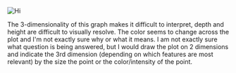 ![Hi](https://cloud.githubusercontent.com/assets/7673093/11320089/a9d15538-905c-11e5-883b-7f6727d37334.png)


The 3-dimensionality of this graph makes it difficult to interpret, depth and height are difficult to visually resolve. The color seems to change across the plot and I'm not exactly sure why or what it means. I am not exactly sure what question is being answered, but I would draw the plot on 2 dimensions and indicate the 3rd dimension (depending on which features are most relevant) by the size the point or the color/intensity of the point. 
